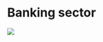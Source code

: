 # Banking sector
  <img src="https://firebasestorage.googleapis.com/v0/b/hinh-6eaf7.appspot.com/o/sector.png?alt=media&token=d7670c20-e365-4b98-9b82-6998f29e20e1">

